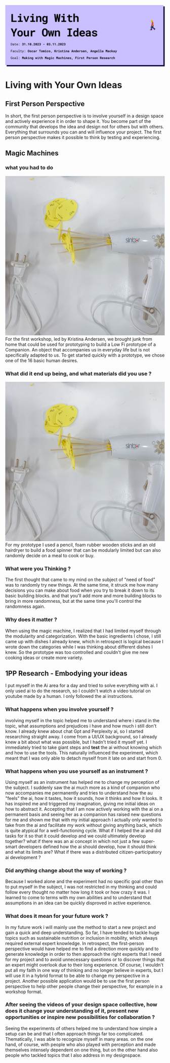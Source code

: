 ![About Design Living with Your Own Ideas](../../images/Bearbeitet/LwYOICover.png)
# Living with Your Own Ideas

## First Person Perspective
In short, the first person perspective is to involve yourself in a design space and actively experience it in order to shape it. You become part of the community that develops the idea and design not for others but with others. Everything that surrounds you can and will influence your project. The first person perspective makes it possible to think by testing and experiencing. 

## Magic Machines

### what you had to do
![](../../images/Bearbeitet/IMG_8752.jpg)
For the first workshop, led by Kristina Andersen, we brought junk from home that could be used for prototyping to build a Low Fi prototype of a Companion. An object that accompanies us in everyday life but is not specifically adapted to us. To get started quickly with a prototype, we chose one of the 16 basic human desires. 

### What did it end up being, and what materials did you use ?
![](../../images/Bearbeitet/IMG_8752.jpg)
For my prototype I used a pencil, foam rubber wooden sticks and an old hairdryer to build a food spinner that can be modularly limited but can also randomly decide on a meal to cook or buy.

### What were you Thinking ?
The first thought that came to my mind on the subject of "need of food" was to randomly try new things. At the same time, it struck me how many decisions you can make about food when you try to break it down to its basic building blocks. and that you'll add more and more building blocks to bring in more randomness, but at the same time you'll control the randomness again. 

### Why does it matter ?
When using the magic machine, I realized that I had limited myself through the modularity and categorization. With the basic ingredients I chose, I still came up with dishes I already knew, which in retrospect is logical because I wrote down the categories while I was thinking about different dishes I knew. So the prototype was too controlled and couldn't give me new cooking ideas or create more variety. 

## 1PP Research - Embodying your ideas
I put myself in the Ai area for a day and tried to solve everything with ai. I only used ai to do the research, so I couldn't watch a video tutorial on youtube made by a human. I only followed the ai instructions.  

### What happens when you involve yourself ? 
involving myself in the topic helped me to understand where i stand in the topic, what assumptions and prejudices i have and how much i still don't know. I already knew about chat Gpt and Perplexity ai, so I started researching straight away. I come from a UI/UX background, so I already knew a bit about what was possible, but I hadn't tried it myself yet. I immediately tried to take giant steps and **test** the ai without knowing which and how to use the tools. This naturally influenced the experiment, which meant that I was only able to detach myself from it late on and start from 0.

### What happens when you use yourself as an instrument ?
Using myself as an instrument has helped me to change my perception of the subject. I suddenly saw the ai much more as a kind of companion who now accompanies me permanently and tries to understand how the au "feels" the ai, how it tastes, how it sounds, how it thinks and how it looks. It has inspired me and triggered my imagination, giving me initial ideas on how to abstract it. Accepting that I am now actively working with the ai on a permanent basis and seeing her as a companion has raised new questions for me and shown me that with my initial approach I actually only wanted to take from the ai and facilitate my work without giving anything back, which is quite atypical for a well-functioning cycle. What if I helped the ai and did tasks for it so that it could develop and we could ultimately develop together? what if there was an ai concept in which not just a few super-smart developers defined how the ai should develop, how it should think and what its limits are? What if there was a distributed citizen-participatory ai development ?

### Did anything change about the way of working ?
Because I worked alone and the experiment had no specific goal other than to put myself in the subject, I was not restricted in my thinking and could follow every thought no matter how long it took or how crazy it was. I learned to come to terms with my own abilities and to understand that assumptions in an idea can be quickly disproved in active experience. 

### What does it mean for your future work ?
In my future work i will mainly use the method to start a new project and gain a quick and deep understanding. So far, I have tended to tackle huge topics such as sustainable nutrition or inclusion in mobility, which always required external expert knowledge. In retrospect, the first-person perspective would have helped me to find a direction more quickly and to generate knowledge in order to then approach the right experts that I need for my project and to avoid unnecessary questions or to discover things that an expert might overlook due to their long experience. Of course, I wouldn't put all my faith in one way of thinking and no longer believe in experts, but I will use it in a hybrid format to be able to change my perspective in a project. Another possible application would be to use the first person perspective to help other people change their perspective, for example in a workshop format.

### After seeing the videos of your design space collective, how does it change your understanding of it, present new opportunities or inspire new possibilities for collaboration ?

Seeing the experiments of others helped me to understand how simple a setup can be and that I often approach things far too complicated. Thematically, I was able to recognize myself in many areas. on the one hand, of course, with people who also played with perception and made themselves intensely dependent on one thing, but on the other hand also people who tackled topics that I also address in my designspace.